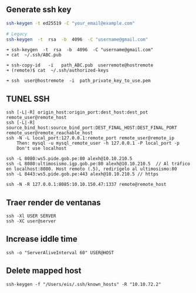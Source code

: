 ## Generate ssh key

```bash
ssh-keygen -t ed25519 -C "your_email@example.com"

# Legacy
ssh-keygen  -t  rsa  -b  4096  -C "username@gmail.com"

```
    ➜ ssh-keygen  -t  rsa  -b  4096  -C "username@gmail.com"
    ➜ cat  ~/.ssh/ABC.pub

    ➜ ssh-copy-id   -i   path_ABC.pub  userremote@hostremote
    ➜ (remote)$ cat  ~/.ssh/authorized-keys

    ➜ ssh  user@hostremote  -i  path_private_key_to_use.pem

## TUNEL SSH
    ssh [-L|-R] origin_host:origin_port:dest_host:dest_pot remote_user@remote_host
    ssh [-L|-R] source_bind_host:source_bind_port:DEST_FINAL_HOST:DEST_FINAL_PORT remote_user@remote_reachable_host
    ssh -N -L local_port:127.0.0.1:remote_port remote_user@remote_ip
        Then: mysql -u mysql_remote_user -h 127.0.0.1 -P local_port -p
        Don't use localhost

    ssh -L 8080:ws5.pide.gob.pe:80 alexh@10.10.210.5
    ssh -L 8080:ultimosismo.igp.gob.pe:80 alexh@10.10.210.5  // Al tráfico en localhost:8080. Host remoto (.5), redirígelo al ultimosismo:80
    ssh -L 8443:ws5.pide.gob.pe:443 alexh@10.10.210.5 // https
    
    ssh -N -R 127.0.0.1:8085:10.10.150.47:1337 remote@remote_host

## Traer render de ventanas
    ssh -Xl USER SERVER
    ssh -XC user@server


## Increase iddle time
`ssh -o "ServerAliveInterval 60" USER@HOST`


## Delete mapped host
`ssh-keygen -f "/Users/eis/.ssh/known_hosts" -R "10.10.72.2"`